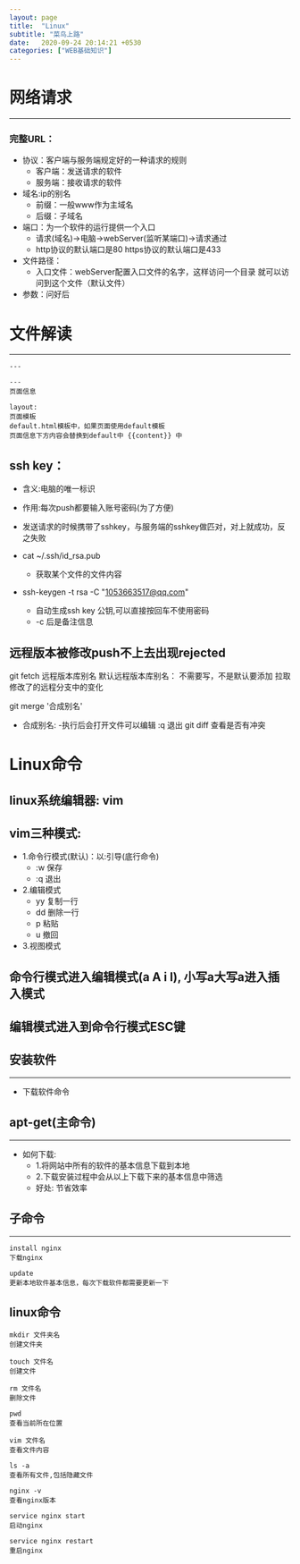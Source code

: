 ```yaml
---
layout: page
title:  "Linux"
subtitle: "菜鸟上路"
date:   2020-09-24 20:14:21 +0530
categories: ["WEB基础知识"]
---
```


# 网络请求
---

### 完整URL：
- 协议：客户端与服务端规定好的一种请求的规则
    - 客户端：发送请求的软件
    - 服务端：接收请求的软件
- 域名:ip的别名
    - 前缀：一般www作为主域名
    - 后缀：子域名
- 端口：为一个软件的运行提供一个入口
    - 请求(域名)->电脑->webServer(监听某端口)->请求通过
    - http协议的默认端口是80 https协议的默认端口是433
- 文件路径：
    - 入口文件：webServer配置入口文件的名字，这样访问一个目录 就可以访问到这个文件（默认文件）
- 参数：问好后


# 文件解读
---

	---

	---
	页面信息

	layout:	
	页面模板
	default.html模板中，如果页面使用default模板
	页面信息下方内容会替换到default中 {{content}} 中

## ssh key：
- 含义:电脑的唯一标识
- 作用:每次push都要输入账号密码(为了方便)
- 发送请求的时候携带了sshkey，与服务端的sshkey做匹对，对上就成功，反之失败

- cat ~/.ssh/id_rsa.pub
    - 获取某个文件的文件内容
- ssh-keygen -t rsa -C "1053663517@qq.com"
    - 自动生成ssh key 公钥,可以直接按回车不使用密码
    - -c 后是备注信息


## 远程版本被修改push不上去出现rejected

git fetch 远程版本库别名 
默认远程版本库别名： 不需要写，不是默认要添加
拉取修改了的远程分支中的变化

git merge '合成别名'
- 合成别名: 
-执行后会打开文件可以编辑 :q 退出
git diff 查看是否有冲突

# Linux命令

## linux系统编辑器: vim
## vim三种模式:

- 1.命令行模式(默认)：以:引导(底行命令) 
    - :w 保存
    - :q 退出
- 2.编辑模式
    - yy 复制一行 
    - dd 删除一行 
    - p 粘贴 
    - u 撤回
- 3.视图模式

## 命令行模式进入编辑模式(a A i I), 小写a大写a进入插入模式
## 编辑模式进入到命令行模式ESC键


## 安装软件
---

- 下载软件命令

## apt-get(主命令)

---

- 如何下载:
    - 1.将网站中所有的软件的基本信息下载到本地
    - 2.下载安装过程中会从以上下载下来的基本信息中筛选
    - 好处: 节省效率
    
## 子命令

---

```
install nginx 
下载nginx

update 
更新本地软件基本信息，每次下载软件都需要更新一下

```
## linux命令

```
mkdir 文件夹名
创建文件夹

touch 文件名
创建文件

rm 文件名
删除文件

pwd 
查看当前所在位置

vim 文件名 
查看文件内容

ls -a 
查看所有文件,包括隐藏文件

nginx -v 
查看nginx版本

service nginx start 
启动nginx

service nginx restart 
重启nginx

```
